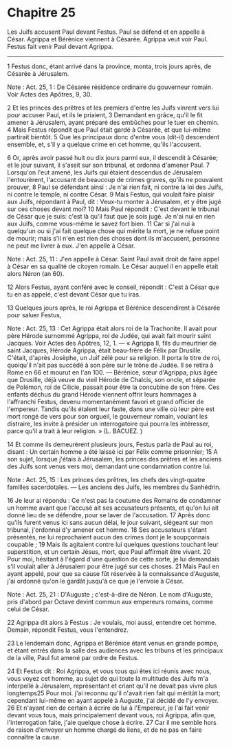 # Chapitre 25

Les Juifs accusent Paul devant Festus.
Paul se défend et en appelle à César.
Agrippa et Bérénice viennent à Césarée.
Agrippa veut voir Paul.
Festus fait venir Paul devant Agrippa.

***

1 Festus donc, étant arrivé dans la province, monta, trois jours après, de Césarée à Jérusalem.

<span class="bible-note">Note : </span> Act. 25, 1 : De Césarée résidence ordinaire du gouverneur romain. Voir Actes des Apôtres, 9, 30.

2 Et les princes des prêtres et les premiers d'entre les Juifs vinrent vers lui pour accuser Paul, et ils le priaient, 3 Demandant en grâce, qu'il le fit amener à Jérusalem, ayant préparé des embûches pour le tuer en chemin. 4 Mais Festus répondit que Paul était gardé à Césarée, et que lui-même partirait bientôt. 5 Que les principaux donc d'entre vous (dit-il) descendent ensemble, et, s'il y a quelque crime en cet homme, qu'ils l'accusent.


6 Or, après avoir passé huit ou dix jours parmi eux, il descendit à Césarée; et le jour suivant, il s'assit sur son tribunal, et ordonna d'amener Paul. 7 Lorsqu'on l'eut amené, les Juifs qui étaient descendus de Jérusalem l'entourèrent, l'accusant de beaucoup de crimes graves, qu'ils ne pouvaient prouver, 8 Paul se défendant ainsi : Je n'ai rien fait, ni contre la loi des Juifs, ni contre le temple, ni contre César. 9 Mais Festus, qui voulait faire plaisir aux Juifs, répondant à Paul, dit : Veux-tu monter à Jérusalem, et y être jugé sur ces choses devant moi? 10 Mais Paul répondit : C'est devant le tribunal de César que je suis: c'est là qu'il faut que je sois jugé. Je n'ai nui en rien aux Juifs, comme vous-même le savez fort bien. 11 Car si j'ai nui à quelqu'un ou si j'ai fait quelque chose qui mérite la mort, je ne refuse point de mourir; mais s'il n'en est rien des choses dont ils m'accusent, personne ne peut me livrer à eux. J'en appelle à César.

<span class="bible-note">Note : </span> Act. 25, 11 : J'en appelle à César. Saint Paul avait droit de faire appel à César en sa qualité de citoyen romain. Le César auquel il en appelle était alors Néron (an 60).

12 Alors Festus, ayant conféré avec le conseil, répondit : C'est à César que tu en as appelé, c'est devant César que tu iras.


13 Quelques jours après, le roi Agrippa et Bérénice descendirent à Césarée pour saluer Festus,

<span class="bible-note">Note : </span> Act. 25, 13 : Cet Agrippa était alors roi de la Trachonite. Il avait pour père Hérode surnommé Agrippa, roi de Judée, qui avait fait mourir saint Jacques. Voir Actes des Apôtres, 12, 1. ― « Agrippa II, fils du meurtrier de saint Jacques, Hérode Agrippa, était beau-frère de Félix par Drusille. C'était, d'après Josèphe, un Juif zélé pour sa religion. Il porta le titre de roi, quoiqu'il n'ait pas succédé à son père sur le trône de Judée. Il se retira à Rome en 66 et mourut en l'an 100. ― Bérénice, sœur d'Agrippa, plus âgée que Drusille, déjà veuve du vieil Hérode de Chalcis, son oncle, et séparée de Polémon, roi de Cilicie, passait pour être la concubine de son frère. Ces enfants déchus du grand Hérode viennent offrir leurs hommages à l'affranchi Festus, devenu momentanément favori et grand officier de l'empereur. Tandis qu'ils étalent leur faste, dans une ville où leur père est mort rongé de vers pour son orgueil, le gouverneur romain, voulant les distraire, les invite à présider un interrogatoire qui
pourra les intéresser, parce qu'il a trait à leur religion. » (L. BACUEZ. )

14 Et comme ils demeurèrent plusieurs jours, Festus parla de Paul au roi, disant : Un certain homme a été laissé ici par Félix comme prisonnier; 15 A son sujet, lorsque j'étais à Jérusalem, les princes des prêtres et les anciens des Juifs sont venus vers moi, demandant une condamnation contre lui.

<span class="bible-note">Note : </span> Act. 25, 15 : Les princes des prêtres, les chefs des vingt-quatre familles sacerdotales. ― Les anciens des Juifs, les membres du Sanhédrin.

16 Je leur ai répondu : Ce n'est pas la coutume des Romains de condamner un homme avant que l'accusé ait ses accusateurs présents, et qu'on lui ait donné lieu de se défendre, pour se laver de l'accusation. 17 Après donc qu'ils furent venus ici sans aucun délai, le jour suivant, siégeant sur mon tribunal, j'ordonnai d'y amener cet homme. 18 Ses accusateurs s'étant présentés, ne lui reprochaient aucun des crimes dont je le soupçonnais coupable ; 19 Mais ils agitaient contre lui quelques questions touchant leur superstition, et un certain Jésus, mort, que Paul affirmait être vivant. 20 Pour moi, hésitant à l'égard d'une question de cette sorte, je lui demandais s'il voulait aller à Jérusalem pour être jugé sur ces choses. 21 Mais Paul en ayant appelé, pour que sa cause fût réservée à la connaissance d'Auguste, j'ai ordonné qu'on le gardât jusqu'à ce que je l'envoie à César.

<span class="bible-note">Note : </span> Act. 25, 21 : D'Auguste ; c'est-à-dire de Néron. Le nom d'Auguste, pris d'abord par Octave devint commun aux empereurs romains, comme celui de César.


22 Agrippa dit alors à Festus : Je voulais, moi aussi, entendre cet homme. Demain, répondit Festus, vous l'entendrez.


23 Le lendemain donc, Agrippa et Bérénice étant venus en grande pompe, et étant entrés dans la salle des audiences avec les tribuns et les principaux de la ville, Paul fut amené par ordre de Festus.


24 Et Festus dit : Roi Agrippa, et vous tous qui êtes ici réunis avec nous, vous voyez cet homme, au sujet de qui toute la multitude des Juifs m'a interpellé à Jérusalem, représentant et criant qu'il ne devait pas vivre plus longtemps25 Pour moi. j'ai reconnu qu'il n'avait rien fait qui méritât la mort; cependant lui-même en ayant appelé à Auguste, j'ai décidé de l'y envoyer. 26 Et n'ayant rien de certain à écrire de lui à l'Empereur, je l'ai fait venir devant vous tous, mais principalement devant vous, roi Agrippa, afin que, l'interrogation faite, j'aie quelque chose à écrire. 27 Car il me semble hors de raison d'envoyer un homme chargé de liens, et de ne pas en faire connaître la cause.

